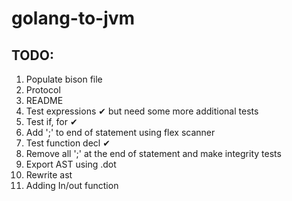 ﻿# golang-to-jvm

## TODO:
1. Populate bison file
2. Protocol
3. README
4. Test expressions ✔ but need some more additional tests
5. Test if, for ✔
6. Add ';' to end of statement using flex scanner
7. Test function decl	✔
8. Remove all ';' at the end of statement and make integrity tests
9. Export AST using .dot
10. Rewrite ast
11. Adding In/out function

